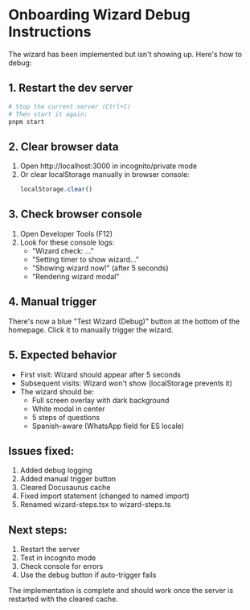 # Onboarding Wizard Debug Instructions

The wizard has been implemented but isn't showing up. Here's how to debug:

## 1. Restart the dev server
```bash
# Stop the current server (Ctrl+C)
# Then start it again:
pnpm start
```

## 2. Clear browser data
1. Open http://localhost:3000 in incognito/private mode
2. Or clear localStorage manually in browser console:
   ```javascript
   localStorage.clear()
   ```

## 3. Check browser console
1. Open Developer Tools (F12)
2. Look for these console logs:
   - "Wizard check: ..." 
   - "Setting timer to show wizard..."
   - "Showing wizard now!" (after 5 seconds)
   - "Rendering wizard modal"

## 4. Manual trigger
There's now a blue "Test Wizard (Debug)" button at the bottom of the homepage. Click it to manually trigger the wizard.

## 5. Expected behavior
- First visit: Wizard should appear after 5 seconds
- Subsequent visits: Wizard won't show (localStorage prevents it)
- The wizard should be:
  - Full screen overlay with dark background
  - White modal in center
  - 5 steps of questions
  - Spanish-aware (WhatsApp field for ES locale)

## Issues fixed:
1. Added debug logging
2. Added manual trigger button
3. Cleared Docusaurus cache
4. Fixed import statement (changed to named import)
5. Renamed wizard-steps.tsx to wizard-steps.ts

## Next steps:
1. Restart the server
2. Test in incognito mode
3. Check console for errors
4. Use the debug button if auto-trigger fails

The implementation is complete and should work once the server is restarted with the cleared cache.